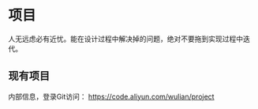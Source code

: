 # 项目

人无远虑必有近忧。能在设计过程中解决掉的问题，绝对不要拖到实现过程中迭代。

## 现有项目

内部信息，登录Git访问： <https://code.aliyun.com/wulian/project>

<script type="text/javascript">
window.open('https://code.aliyun.com/wulian/project');
</script>

